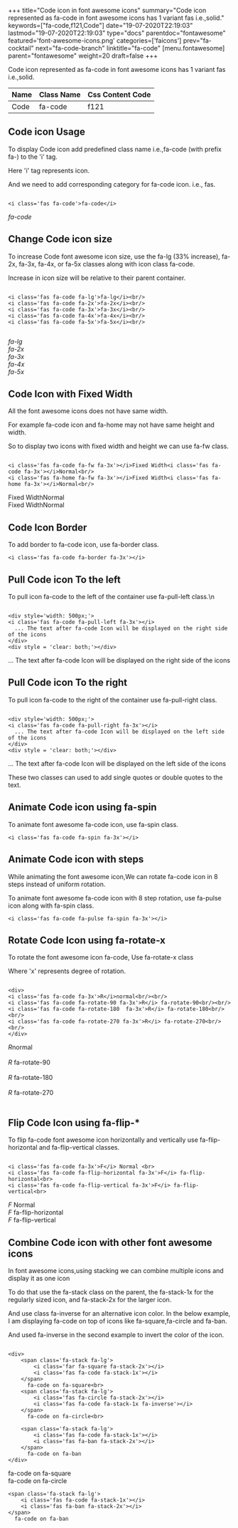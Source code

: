 +++
title="Code icon in font awesome icons"
summary="Code icon represented as fa-code in font awesome icons has 1 variant fas i.e.,solid."
keywords=["fa-code,f121,Code"]
date="19-07-2020T22:19:03"
lastmod="19-07-2020T22:19:03"
type="docs"
parentdoc="fontawesome"
featured='font-awesome-icons.png'
categories=['faicons']
prev="fa-cocktail"
next="fa-code-branch"
linktitle="fa-code"
[menu.fontawesome]
parent="fontawesome"
weight=20
draft=false
+++


Code icon represented as fa-code in font awesome icons has 1 variant fas i.e.,solid.

<div class='table-responsive'><table class='table'><thead><tr><th>Name</th><th>Class Name</th><th>Css Content Code</th></tr></thead><tbody><tr><td>Code</td><td>fa-code</td><td>f121</td></tr></tbody></table></div>



## Code icon Usage

To display Code icon add predefined class name i.e.,fa-code (with prefix fa-) to the 'i' tag.

Here 'i' tag represents icon.

And we need to add corresponding category for fa-code icon. i.e., fas.


```

<i class='fas fa-code'>fa-code</i>
```

<i class='fas fa-code'>fa-code</i>




## Change Code icon size
To increase Code font awesome icon size, use the fa-lg (33% increase), fa-2x, fa-3x, fa-4x, or fa-5x classes along with icon class fa-code.

Increase in icon size will be relative to their parent container. 

```

<i class='fas fa-code fa-lg'>fa-lg</i><br/>
<i class='fas fa-code fa-2x'>fa-2x</i><br/>
<i class='fas fa-code fa-3x'>fa-3x</i><br/>
<i class='fas fa-code fa-4x'>fa-4x</i><br/>
<i class='fas fa-code fa-5x'>fa-5x</i><br/>
            
```

<i class='fas fa-code fa-lg'>fa-lg</i><br/>
<i class='fas fa-code fa-2x'>fa-2x</i><br/>
<i class='fas fa-code fa-3x'>fa-3x</i><br/>
<i class='fas fa-code fa-4x'>fa-4x</i><br/>
<i class='fas fa-code fa-5x'>fa-5x</i><br/>
            



## Code Icon with Fixed Width 

All the font awesome icons does not have same width.

For example fa-code icon and fa-home may not have same height and width.

So to display two icons with fixed width and height we can use fa-fw class.


```

<i class='fas fa-code fa-fw fa-3x'></i>Fixed Width<i class='fas fa-code fa-3x'></i>Normal<br/>
<i class='fas fa-home fa-fw fa-3x'></i>Fixed Width<i class='fas fa-home fa-3x'></i>Normal<br/>
```

<i class='fas fa-code fa-fw fa-3x'></i>Fixed Width<i class='fas fa-code fa-3x'></i>Normal<br/>
<i class='fas fa-home fa-fw fa-3x'></i>Fixed Width<i class='fas fa-home fa-3x'></i>Normal<br/>



## Code Icon Border 

To add border to fa-code icon, use fa-border class.


```
<i class='fas fa-code fa-border fa-3x'></i>

```
<i class='fas fa-code fa-border fa-3x'></i>





## Pull Code icon To the left

To pull icon fa-code to the left of the container use fa-pull-left class.\n

```

<div style='width: 500px;'>
<i class='fas fa-code fa-pull-left fa-3x'></i>
  ... The text after fa-code Icon will be displayed on the right side of the icons
</div>
<div style = 'clear: both;'></div>
```

<div style='width: 500px;'>
<i class='fas fa-code fa-pull-left fa-3x'></i>
  ... The text after fa-code Icon will be displayed on the right side of the icons
</div>
<div style = 'clear: both;'></div>




## Pull Code icon To the right
To pull icon fa-code to the right of the container use fa-pull-right class.

```

<div style='width: 500px;'>
<i class='fas fa-code fa-pull-right fa-3x'></i>
  ... The text after fa-code Icon will be displayed on the left side of the icons
</div>
<div style = 'clear: both;'></div>
```

<div style='width: 500px;'>
<i class='fas fa-code fa-pull-right fa-3x'></i>
  ... The text after fa-code Icon will be displayed on the left side of the icons
</div>
<div style = 'clear: both;'></div>

These two classes can used to add single quotes or double quotes to the text.


## Animate Code icon using fa-spin
To animate font awesome fa-code icon, use fa-spin class.

```
<i class='fas fa-code fa-spin fa-3x'></i>
```
<i class='fas fa-code fa-spin fa-3x'></i>




## Animate Code icon with steps
While animating the font awesome icon,We can rotate fa-code icon in 8 steps instead of uniform rotation.

To animate font awesome fa-code icon with 8 step rotation, use fa-pulse icon along with fa-spin class.


```
<i class='fas fa-code fa-pulse fa-spin fa-3x'></i>

```
<i class='fas fa-code fa-pulse fa-spin fa-3x'></i>





## Rotate Code Icon using fa-rotate-x
To rotate the font awesome icon fa-code, Use fa-rotate-x class

Where 'x' represents degree of rotation.


```

<div>
<i class='fas fa-code fa-3x'>R</i>normal<br/><br/>
<i class='fas fa-code fa-rotate-90 fa-3x'>R</i> fa-rotate-90<br/><br/> 
<i class='fas fa-code fa-rotate-180  fa-3x'>R</i> fa-rotate-180<br/><br/> 
<i class='fas fa-code fa-rotate-270 fa-3x'>R</i> fa-rotate-270<br/><br/>
</div>
```

<div>
<i class='fas fa-code fa-3x'>R</i>normal<br/><br/>
<i class='fas fa-code fa-rotate-90 fa-3x'>R</i> fa-rotate-90<br/><br/> 
<i class='fas fa-code fa-rotate-180  fa-3x'>R</i> fa-rotate-180<br/><br/> 
<i class='fas fa-code fa-rotate-270 fa-3x'>R</i> fa-rotate-270<br/><br/>
</div>




## Flip Code Icon using fa-flip-*
To flip fa-code font awesome icon horizontally and vertically use fa-flip-horizontal and fa-flip-vertical classes. 

```

<i class='fas fa-code fa-3x'>F</i> Normal <br>
<i class='fas fa-code fa-flip-horizontal fa-3x'>F</i> fa-flip-horizontal<br>
<i class='fas fa-code fa-flip-vertical fa-3x'>F</i> fa-flip-vertical<br>
```

<i class='fas fa-code fa-3x'>F</i> Normal <br>
<i class='fas fa-code fa-flip-horizontal fa-3x'>F</i> fa-flip-horizontal<br>
<i class='fas fa-code fa-flip-vertical fa-3x'>F</i> fa-flip-vertical<br>




## Combine Code icon with other font awesome icons
In font awesome icons,using stacking we can combine multiple icons and display it as one icon 

To do that use the fa-stack class on the parent, the fa-stack-1x for the regularly sized icon, and fa-stack-2x for the larger icon.

And use class fa-inverse for an alternative icon color. 
In the below example, I am displaying fa-code on top of icons like fa-square,fa-circle and fa-ban.

And used fa-inverse in the second example to invert the color of the icon.

```

<div>
    <span class='fa-stack fa-lg'>
        <i class='far fa-square fa-stack-2x'></i>
        <i class='fas fa-code fa-stack-1x'></i>
    </span>
      fa-code on fa-square<br>
    <span class='fa-stack fa-lg'>
        <i class='fas fa-circle fa-stack-2x'></i>
        <i class='fas fa-code fa-stack-1x fa-inverse'></i>
    </span>
      fa-code on fa-circle<br>

    <span class='fa-stack fa-lg'>
        <i class='fas fa-code fa-stack-1x'></i>
        <i class='fas fa-ban fa-stack-2x'></i>
    </span>
      fa-code on fa-ban
</div>
```

<div>
    <span class='fa-stack fa-lg'>
        <i class='far fa-square fa-stack-2x'></i>
        <i class='fas fa-code fa-stack-1x'></i>
    </span>
      fa-code on fa-square<br>
    <span class='fa-stack fa-lg'>
        <i class='fas fa-circle fa-stack-2x'></i>
        <i class='fas fa-code fa-stack-1x fa-inverse'></i>
    </span>
      fa-code on fa-circle<br>

    <span class='fa-stack fa-lg'>
        <i class='fas fa-code fa-stack-1x'></i>
        <i class='fas fa-ban fa-stack-2x'></i>
    </span>
      fa-code on fa-ban
</div>






